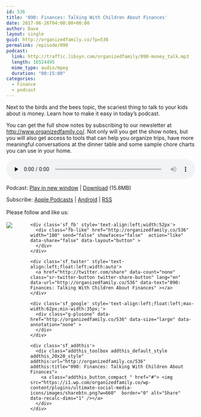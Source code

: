 ```yaml
---
id: 536
title: '090: Finances: Talking With Children About Finances'
date: 2017-06-26T04:00:08+00:00
author: Dave
layout: single
guid: http://organizedfamily.co/?p=536
permalink: /episode/090
podcast:
  link: http://traffic.libsyn.com/organizedfamily/090-money_talk.mp3
  length: 16524495
  mime_type: audio/mpeg
  duration: "00:15:00"
categories:
  - Finance
  - podcast
---
```

Next to the birds and the bees topic, the scariest thing to talk to your kids about is money. Learn how to make it easy in today&#8217;s podcast.

You can get the full show notes by subscribing to our newsletter at <http://www.organizedfamily.co/>. Not only will you get the show notes, but you will also get access to tools that can help you organize trips, have more meaningful conversations at the dinner table and some sample chore charts you can use in your home.

<div class="powerpress_player" id="powerpress_player_5411">
  <audio class="wp-audio-shortcode" id="audio-536-91" preload="none" style="width: 100%;" controls="controls"><source type="audio/mpeg" src="http://traffic.libsyn.com/organizedfamily/090-money_talk.mp3?_=91" /><a href="http://traffic.libsyn.com/organizedfamily/090-money_talk.mp3">http://traffic.libsyn.com/organizedfamily/090-money_talk.mp3</a></audio>
</div>

<p class="powerpress_links powerpress_links_mp3">
  Podcast: <a href="http://traffic.libsyn.com/organizedfamily/090-money_talk.mp3" class="powerpress_link_pinw" target="_blank" title="Play in new window" onclick="return powerpress_pinw('http://organizedfamily.co/?powerpress_pinw=536-podcast');" rel="nofollow">Play in new window</a> | <a href="http://traffic.libsyn.com/organizedfamily/090-money_talk.mp3" class="powerpress_link_d" title="Download" rel="nofollow" download="090-money_talk.mp3">Download</a> (15.8MB)
</p>

<p class="powerpress_links powerpress_subscribe_links">
  Subscribe: <a href="https://itunes.apple.com/us/podcast/organized-family/id1047979605?mt=2&ls=1#episodeGuid=http%3A%2F%2Forganizedfamily.co%2F%3Fp%3D536" class="powerpress_link_subscribe powerpress_link_subscribe_itunes" title="Subscribe on Apple Podcasts" rel="nofollow">Apple Podcasts</a> | <a href="http://subscribeonandroid.com/organizedfamily.co/feed/podcast" class="powerpress_link_subscribe powerpress_link_subscribe_android" title="Subscribe on Android" rel="nofollow">Android</a> | <a href="http://organizedfamily.co/feed/podcast" class="powerpress_link_subscribe powerpress_link_subscribe_rss" title="Subscribe via RSS" rel="nofollow">RSS</a>
</p>

<div class='sfsi_Sicons' style='width: 100%; display: inline-block; vertical-align: middle; text-align:left'>
  <div style='margin:0px 8px 0px 0px; line-height: 24px'>
    <span>Please follow and like us:</span>
  </div>
  
  <div class='sfsi_socialwpr'>
    <div class='sf_subscrbe' style='text-align:left;float:left;width:64px'>
      <a href="http://www.specificfeeds.com/widget/emailsubscribe/MTc5ODgx/OA==/" target="_blank"><img src="https://i2.wp.com/organizedfamily.co/wp-content/plugins/ultimate-social-media-icons/images/follow_subscribe.png?w=660" data-recalc-dims="1" /></a>
    </div>
    
    <div class='sf_fb' style='text-align:left;width:52px'>
      <div class="fb-like" href="http://organizedfamily.co/536" width="180" send="false" showfaces="false"  action="like" data-share="false" data-layout="button" >
      </div>
    </div>
    
    <div class='sf_twiter' style='text-align:left;float:left;width:auto'>
      <a href="http://twitter.com/share" data-count="none" class="sr-twitter-button twitter-share-button" lang="en" data-url="http://organizedfamily.co/536" data-text="090: Finances: Talking With Children About Finances" ></a>
    </div>
    
    <div class='sf_google' style='text-align:left;float:left;max-width:62px;min-width:35px;'>
      <div class="g-plusone" data-href="http://organizedfamily.co/536" data-size="large" data-annotation="none" >
      </div>
    </div>
    
    <div class='sf_addthis'>
      <div class="addthis_toolbox addthis_default_style addthis_20x20_style" addthis:url="http://organizedfamily.co/536" addthis:title="090: Finances: Talking With Children About Finances">
        <a class="addthis_button_compact " href="#"> <img src="https://i1.wp.com/organizedfamily.co/wp-content/plugins/ultimate-social-media-icons/images/sharebtn.png?w=660"  border="0" alt="Share" data-recalc-dims="1" /></a>
      </div>
    </div>
  </div>
</div>